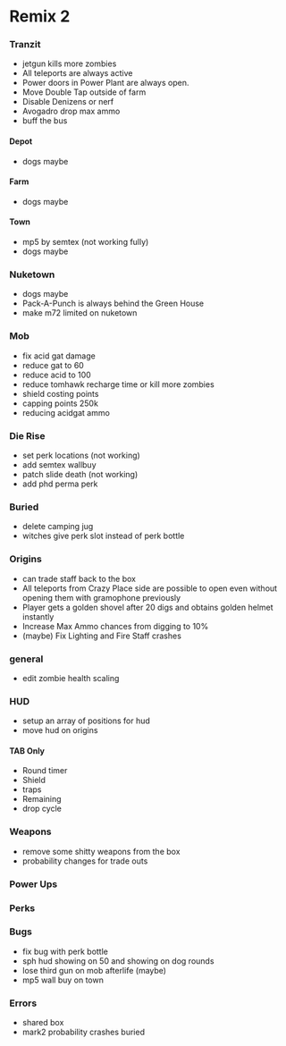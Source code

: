 # Remix 2

### Tranzit
* jetgun kills more zombies
* All teleports are always active
* Power doors in Power Plant are always open.
* Move Double Tap outside of farm
* Disable Denizens or nerf
* Avogadro drop max ammo
* buff the bus

#### Depot
* dogs maybe

#### Farm
* dogs maybe

#### Town
* mp5 by semtex (not working fully)
* dogs maybe

### Nuketown
* dogs maybe
* Pack-A-Punch is always behind the Green House
* make m72 limited on nuketown

### Mob
* fix acid gat damage
* reduce gat to 60 
* reduce acid to 100
* reduce tomhawk recharge time or kill more zombies
* shield costing points
* capping points 250k
* reducing acidgat ammo

### Die Rise
* set perk locations (not working)
* add semtex wallbuy
* patch slide death (not working)
* add phd perma perk

### Buried
* delete camping jug
* witches give perk slot instead of perk bottle

### Origins
* can trade staff back to the box
* All teleports from Crazy Place side are possible to open even without opening them with gramophone previously
* Player gets a golden shovel after 20 digs and obtains golden helmet instantly
* Increase Max Ammo chances from digging to 10%
* (maybe) Fix Lighting and Fire Staff crashes

### general
* edit zombie health scaling 

### HUD
* setup an array of positions for hud
* move hud on origins
#### TAB Only
* Round timer
* Shield
* traps
* Remaining
* drop cycle

### Weapons
* remove some shitty weapons from the box
* probability changes for trade outs

### Power Ups

### Perks

### Bugs
* fix bug with perk bottle
* sph hud showing on 50 and showing on dog rounds
* lose third gun on mob afterlife (maybe)
* mp5 wall buy on town

### Errors
* shared box
* mark2 probability crashes buried